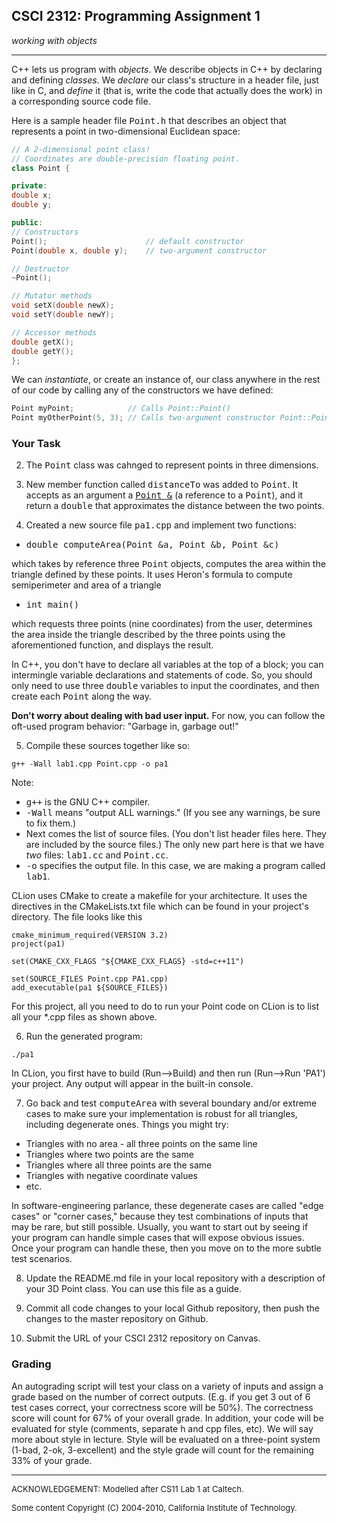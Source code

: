 ## CSCI 2312: Programming Assignment 1

_working with objects_

* * *

C++ lets us program with _objects_. We describe objects in C++ by declaring and defining _classes_. We _declare_ our class's structure in a header file, just like in C, and _define_ it (that is, write the code that actually does the work) in a corresponding source code file.

Here is a sample header file <tt>Point.h</tt> that describes an object that represents a point in two-dimensional Euclidean space:

```c++
// A 2-dimensional point class!
// Coordinates are double-precision floating point.
class Point {

private:
double x;
double y;

public:
// Constructors
Point();                      // default constructor
Point(double x, double y);    // two-argument constructor

// Destructor
~Point();

// Mutator methods
void setX(double newX);
void setY(double newY);

// Accessor methods
double getX();
double getY();
};
```

We can _instantiate_, or create an instance of, our class anywhere in the rest of our code by calling any of the constructors we have defined:

```c++ 
Point myPoint;            // Calls Point::Point()
Point myOtherPoint(5, 3); // Calls two-argument constructor Point::Point(double, double)
```

### Your Task

2.  The <tt>Point</tt> class was cahnged to represent points in three dimensions.

3.  New member function called <tt>distanceTo</tt> was added to <tt>Point</tt>. It accepts as an argument a <u><tt>Point &</tt></u> (a reference to a <tt>Point</tt>), and it return a <tt>double</tt> that approximates the distance between the two points.

4.  Created a new source file <tt>pa1.cpp</tt> and implement two functions:

*   <tt>double computeArea(Point &a, Point &b, Point &c)</tt>

which takes by reference three <tt>Point</tt> objects, computes the area within the triangle defined by these points. It uses Heron's formula to compute semiperimeter and area of a triangle

*   <tt>int main()</tt>

which requests three points (nine coordinates) from the user, determines the area inside the triangle described by the three points using the aforementioned function, and displays the result.

In C++, you don't have to declare all variables at the top of a block; you can intermingle variable declarations and statements of code. So, you should only need to use three <tt>double</tt> variables to input the coordinates, and then create each <tt>Point</tt> along the way.

**Don't worry about dealing with bad user input.** For now, you can follow the oft-used program behavior: "Garbage in, garbage out!"

5.  Compile these sources together like so:

```
g++ -Wall lab1.cpp Point.cpp -o pa1
```

Note:
*   <tt>g++</tt> is the GNU C++ compiler.
*   <tt>-Wall</tt> means "output ALL warnings." (If you see any warnings, be sure to fix them.)
*   Next comes the list of source files. (You don't list header files here. They are included by the source files.) The only new part here is that we have _two_ files: <tt>lab1.cc</tt> and <tt>Point.cc</tt>.
*   <tt>-o</tt> specifies the output file. In this case, we are making a program called <tt>lab1</tt>.

CLion uses CMake to create a makefile for your architecture. It uses the directives in the CMakeLists.txt file which can be found in your project's directory. The file looks like this

```
cmake_minimum_required(VERSION 3.2)
project(pa1)

set(CMAKE_CXX_FLAGS "${CMAKE_CXX_FLAGS} -std=c++11")

set(SOURCE_FILES Point.cpp PA1.cpp)
add_executable(pa1 ${SOURCE_FILES})
```

For this project, all you need to do to run your Point code on CLion is to list all your *.cpp files as shown above.

6.  Run the generated program:

```
./pa1
```

In CLion, you first have to build (Run-->Build) and then run (Run-->Run 'PA1') your project. Any output will appear in the built-in console.

7.  Go back and test <tt>computeArea</tt> with several boundary and/or extreme cases to make sure your implementation is robust for all triangles, including degenerate ones. Things you might try:

*   Triangles with no area - all three points on the same line
*   Triangles where two points are the same
*   Triangles where all three points are the same
*   Triangles with negative coordinate values
*   etc.

In software-engineering parlance, these degenerate cases are called "edge cases" or "corner cases," because they test combinations of inputs that may be rare, but still possible. Usually, you want to start out by seeing if your program can handle simple cases that will expose obvious issues. Once your program can handle these, then you move on to the more subtle test scenarios.

8.  Update the README.md file in your local repository with a description of your 3D Point class. You can use this file as a guide.

9.  Commit all code changes to your local Github repository, then push the changes to the master repository on Github.

10. Submit the URL of your CSCI 2312 repository on Canvas.

### Grading

An autograding script will test your class on a variety of inputs and assign a grade based on the number of correct outputs. (E.g. if you get 3 out of 6 test cases correct, your correctness score will be 50%). The correctness score will count for 67% of your overall grade. In addition, your code will be evaluated for style (comments, separate h and cpp files, etc). We will say more about style in lecture. Style will be evaluated on a three-point system (1-bad, 2-ok, 3-excellent) and the style grade will count for the remaining 33% of your grade. 

* * *

<font size="-1">ACKNOWLEDGEMENT: Modelled after CS11 Lab 1 at Caltech.</font>

<font size="-1">Some content Copyright (C) 2004-2010, California Institute of Technology.</font>
